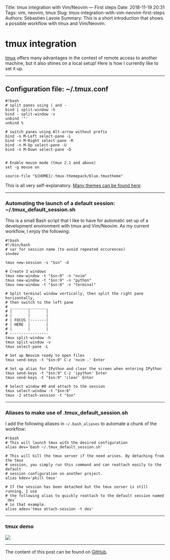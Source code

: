 Title: tmux integration with Vim/Neovim — First steps
Date: 2018-11-19 20:31
Tags: vim, neovim, tmux
Slug: tmux-integration-with-vim-neovim-first-steps
Authors: Sébastien Lavoie
Summary: This is a short introduction that shows a possible workflow with tmux and Vim/Neovim.

# tmux integration

[tmux](https://github.com/tmux/tmux) offers many advantages in the context of remote access to another machine, but it also shines on a local setup! Here is how I currently like to set it up.

---

## Configuration file: ~/.tmux.conf

    #!bash
    # split panes using | and -
    bind | split-window -h
    bind - split-window -v
    unbind '"'
    unbind %

    # switch panes using Alt-arrow without prefix
    bind -n M-Left select-pane -L
    bind -n M-Right select-pane -R
    bind -n M-Up select-pane -U
    bind -n M-Down select-pane -D


    # Enable mouse mode (tmux 2.1 and above)
    set -g mouse on

    source-file "${HOME}/.tmux-themepack/blue.tmuxtheme"


This is all very self-explanatory. [Many themes can be found here](https://github.com/jimeh/tmux-themepack).

---

### Automating the launch of a default session: ~/.tmux_default_session.sh
This is a small Bash script that I like to have for automatic set up of a development environment with tmux and Vim/Neovim. As my current workflow, I enjoy the following:

    #!bash
    #!/bin/bash
    # var for session name (to avoid repeated occurences)
    sn=dev

    tmux new-session -s "$sn" -d

    # Create 3 windows
    tmux new-window -t "$sn:0" -n "nvim"
    tmux new-window -t "$sn:9" -n "python"
    tmux new-window -t "$sn:8" -n "terminal"

    # Split terminal window vertically, then split the right pane horizontally,
    # then switch to the left pane
    # _________________
    # |       |       |
    # |       |       |
    # | FOCUS |-------|
    # | HERE  |       |
    # |       |       |
    # -----------------
    tmux split-window -h
    tmux split-window -v
    tmux select-pane -L

    # Set up Neovim ready to open files
    tmux send-keys -t "$sn:0" C-z 'nvim .' Enter

    # Set up alias for IPython and clear the screen when entering IPython
    tmux send-keys -t "$sn:9" C-z 'ipython' Enter
    tmux send-keys -t "$sn:9" 'clear' Enter

    # Select window #0 and attach to the session
    tmux select-window -t "$sn:0"
    tmux -2 attach-session -t "$sn"

---

### Aliases to make use of .tmux_default_session.sh
I add the following aliases in `~/.bash_aliases` to automate a chunk of the workflow:

    #!bash
    # This will launch tmux with the desired configuration
    alias dev='bash ~/.tmux_default_session.sh'

    # This will kill the tmux server if the need arises. By detaching from the tmux
    # session, you simply run this command and can reattach easily to the default
    # session configuration on another project.
    alias kdev='pkill tmux'

    # If the session has been detached but the tmux server is still running, I use
    # the following alias to quickly reattach to the default session named `dev`
    # in that example.
    alias adev='tmux attach-session -t dev'

---

### tmux demo

<img src="{static}/images/posts/0001_tmux-integration-with-vim/tmux-demo.gif" class="max-size-img-post">

---

The content of this post can be found on [GitHub](https://github.com/sglavoie/better-vim-experience#tmux-integration).
